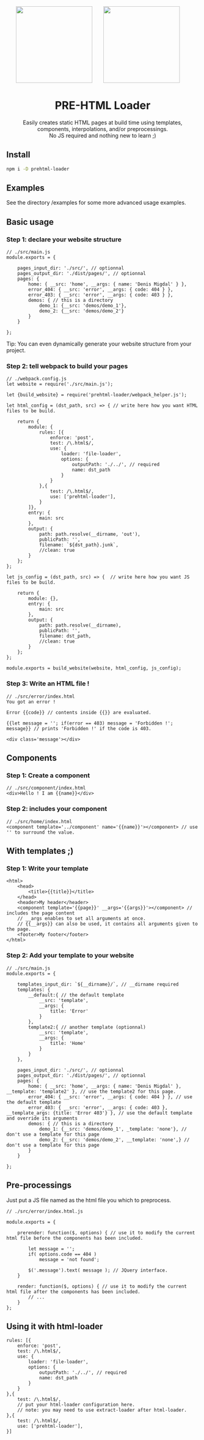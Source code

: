 <div align="center">
  <img width="200" height="200"
    src="https://worldvectorlogo.com/logos/html5.svg">
  <a href="https://github.com/webpack/webpack">
    <img width="200" height="200" vspace="" hspace="25"
      src="https://worldvectorlogo.com/logos/webpack.svg">
  </a>
  <h1>PRE-HTML Loader</h1>
  <p>Easily creates static HTML pages at build time using templates, components, interpolations, and/or preprocessings.<br/>
No JS required and nothing new to learn ;)<p>
</div>


<h2>Install</h2>

```bash
npm i -D prehtml-loader
```

<h2>Examples</h2>

See the directory /examples for some more advanced usage examples.

<h2>Basic usage</h2>

<h3>Step 1: declare your website structure</h3>

```
// ./src/main.js
module.exports = {

	pages_input_dir: './src/', // optionnal
	pages_output_dir: './dist/pages/', // optionnal
	pages: {
		home: { __src: 'home', __args: { name: 'Denis Migdal' } },
		error_404: { __src: 'error', __args: { code: 404 } },
		error_403: { __src: 'error', __args: { code: 403 } },
		demos: { // this is a directory
			demo_1: {__src: 'demos/demo_1'},
			demo_2: {__src: 'demos/demo_2'}
		}
	}

};
```
Tip: You can even dynamically generate your website structure from your project.

<h3>Step 2: tell webpack to build your pages</h3>

```
// ./webpack.config.js
let website = require('./src/main.js');

let {build_website} = require('prehtml-loader/webpack_helper.js');

let html_config = (dst_path, src) => { // write here how you want HTML files to be build.

	return {
		module: {
			rules: [{
				enforce: 'post',
				test: /\.html$/,
				use: {
					loader: 'file-loader',
					options: {
						outputPath: './../', // required
						name: dst_path
					}
				}
			},{
				test: /\.html$/,
				use: ['prehtml-loader'],
			}
		]},
		entry: { 
			main: src
		},
		output: {
			path: path.resolve(__dirname, 'out'),
			publicPath: '',
			filename: `${dst_path}.junk`,
			//clean: true
		}
	};
};

let js_config = (dst_path, src) => {  // write here how you want JS files to be build.

	return {
		module: {},
		entry: {
			main: src
		},
		output: {
			path: path.resolve(__dirname),
			publicPath: '',
			filename: dst_path,
			//clean: true
		}
	};
};

module.exports = build_website(website, html_config, js_config);
```

<h3>Step 3: Write an HTML file !</h3>

```
// ./src/error/index.html
You got an error !

Error {{code}} // contents inside {{}} are evaluated.

{{let message = ''; if(error == 403) message = 'Forbidden !'; message}} // prints 'Forbidden !' if the code is 403.

<div class='message'></div>
```

<h2>Components</h2>

<h3>Step 1: Create a component</h3>

```
// ./src/component/index.html
<div>Hello ! I am {{name}}</div>
```

<h3>Step 2: includes your component</h3>

```
// ./src/home/index.html
<component template='../component' name='{{name}}'></component> // use '' to surround the value.
```

<h2>With templates ;)</h2>

<h3>Step 1: Write your template</h3>

```
<html>
	<head>
		<title>{{title}}</title>
	</head>
	<header>My header</header>
	<component template='{{page}}' __args='{{args}}'></component> // includes the page content
	// __args enables to set all arguments at once.
	// {{__args}} can also be used, it contains all arguments given to the page.
	<footer>My footer</footer>
</html>
```

<h3>Step 2: Add your template to your website</h3>

```
// ./src/main.js
module.exports = {

	templates_input_dir: `${__dirname}/`, // __dirname required
	templates: {
		__default:{ // the default template
			__src: 'template',
			__args: {
				title: 'Error'
			}
		},
		template2:{ // another template (optionnal)
			__src: 'template',
			__args: {
				title: 'Home'
			}
		}
	},

	pages_input_dir: './src/', // optionnal
	pages_output_dir: './dist/pages/', // optionnal
	pages: {
		home: { __src: 'home', __args: { name: 'Denis Migdal' }, __template: 'template2' }, // use the template2 for this page.
		error_404: { __src: 'error', __args: { code: 404 } }, // use the default template
		error_403: { __src: 'error', __args: { code: 403 }, __template_args: {title: 'Error 403'} }, // use the default template and override its arguments
		demos: { // this is a directory
			demo_1: {__src: 'demos/demo_1', _template: 'none'}, // don't use a template for this page
			demo_2: {__src: 'demos/demo_2', __template: 'none',} // don't use a template for this page
		}
	}

};
```



<h2>Pre-processings</h2>

Just put a JS file named as the html file you which to preprocess.
```
// ./src/error/index.html.js

module.exports = {

	prerender: function($, options) { // use it to modify the current html file before the components has been included.

		let message = '';
		if( options.code == 404 )
			message = 'not found';

		$('.message').text( message ); // JQuery interface.
	}

	render: function($, options) { // use it to modify the current html file after the components has been included.
		// ...
	}
};
```


<h2>Using it with html-loader</h2>

```
rules: [{
	enforce: 'post',
	test: /\.html$/,
	use: {
		loader: 'file-loader',
		options: {
			outputPath: './../', // required
			name: dst_path
		}
	}
},{
	test: /\.html$/,
	// put your html-loader configuration here.
	// note: you may need to use extract-loader after html-loader.
},{
	test: /\.html$/,
	use: ['prehtml-loader'],
}]
```

